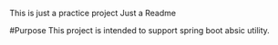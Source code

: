 This is just a practice project 
Just a Readme


#Purpose 
This project is intended to support spring boot absic utility.
